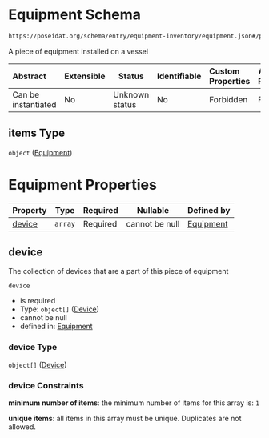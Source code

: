 # Equipment Schema

```txt
https://poseidat.org/schema/entry/equipment-inventory/equipment.json#/properties/equipment/items
```

A piece of equipment installed on a vessel


| Abstract            | Extensible | Status         | Identifiable | Custom Properties | Additional Properties | Access Restrictions | Defined In                                                                                  |
| :------------------ | ---------- | -------------- | ------------ | :---------------- | --------------------- | ------------------- | ------------------------------------------------------------------------------------------- |
| Can be instantiated | No         | Unknown status | No           | Forbidden         | Forbidden             | none                | [equipment-inventory.json\*](schemas/entry/equipment-inventory.json "open original schema") |

## items Type

`object` ([Equipment](equipment-inventory-properties-equipment-on-board-equipment.md))

# Equipment Properties

| Property          | Type    | Required | Nullable       | Defined by                                                                                                                                  |
| :---------------- | ------- | -------- | -------------- | :------------------------------------------------------------------------------------------------------------------------------------------ |
| [device](#device) | `array` | Required | cannot be null | [Equipment](equipment-properties-devices.md "https&#x3A;//poseidat.org/schema/entry/equipment-inventory/equipment.json#/properties/device") |

## device

The collection of devices that are a part of this piece of equipment


`device`

-   is required
-   Type: `object[]` ([Device](equipment-properties-devices-device.md))
-   cannot be null
-   defined in: [Equipment](equipment-properties-devices.md "https&#x3A;//poseidat.org/schema/entry/equipment-inventory/equipment.json#/properties/device")

### device Type

`object[]` ([Device](equipment-properties-devices-device.md))

### device Constraints

**minimum number of items**: the minimum number of items for this array is: `1`

**unique items**: all items in this array must be unique. Duplicates are not allowed.
